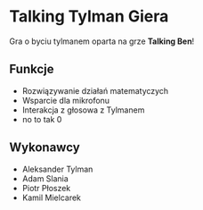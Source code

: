 
# Talking Tylman Giera
Gra o byciu tylmanem oparta na grze **Talking Ben**!

## Funkcje

 - Rozwiązywanie działań matematyczych
 - Wsparcie dla mikrofonu
 - Interakcja z głosowa z Tylmanem
 - no to tak 0
## Wykonawcy
 - Aleksander Tylman
 - Adam Slania
 - Piotr Płoszek
 - Kamil Mielcarek

